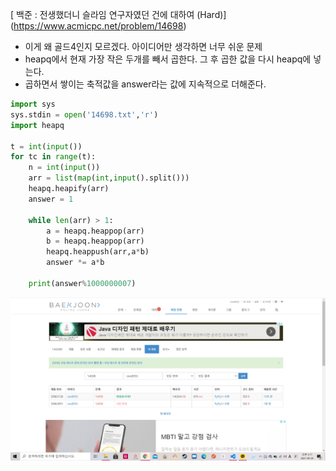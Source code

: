 [ 백준 : 전생했더니 슬라임 연구자였던 건에 대하여 (Hard)] (https://www.acmicpc.net/problem/14698)



- 이게 왜 골드4인지 모르겠다. 아이디어만 생각하면 너무 쉬운 문제
- heapq에서 현재 가장 작은 두개를 빼서 곱한다. 그 후 곱한 값을 다시 heapq에 넣는다.
- 곱하면서 쌓이는 축적값을 answer라는 값에 지속적으로 더해준다.



```python
import sys
sys.stdin = open('14698.txt','r')
import heapq

t = int(input())
for tc in range(t):
    n = int(input())
    arr = list(map(int,input().split()))
    heapq.heapify(arr)
    answer = 1

    while len(arr) > 1:
        a = heapq.heappop(arr)
        b = heapq.heappop(arr)
        heapq.heappush(arr,a*b)
        answer *= a*b

    print(answer%1000000007)
```

![20210929_171715](20210929_171715.png)